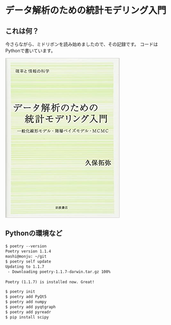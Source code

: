 # データ解析のための統計モデリング入門


## これは何？

今さらながら、ミドリボンを読み始めましたので、その記録です。
コードはPythonで書いています。

![](./imgs/20210708104430.png)


## Pythonの環境など

```
$ poetry --version
Poetry version 1.1.4
mashi@monju: ~/git
$ poetry self update
Updating to 1.1.7
 - Downloading poetry-1.1.7-darwin.tar.gz 100%

Poetry (1.1.7) is installed now. Great!
```

```
$ poetry init
$ poetry add PyQt5
$ poetry add numpy
$ poetry add pyqtgraph
$ poetry add pyreadr
$ pip install scipy
```


